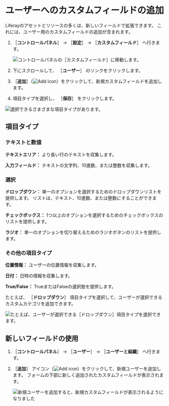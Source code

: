 # ユーザーへのカスタムフィールドの追加

Liferayのアセットとリソースの多くは、新しいフィールドで拡張できます。 これには、ユーザー用のカスタムフィールドの追加が含まれます。

1. ［**コントロールパネル**］ &rarr; ［**設定**］ &rarr; ［**カスタムフィールド**］ へ行きます。

   ![コントロールパネルの［カスタムフィールド］に移動します。](adding-custom-fields-to-users/images/01.png)

1. 下にスクロールして、 ［**ユーザー**］ のリンクをクリックします。

1. ［**追加**］（![Add icon](../../images/icon-add.png)）をクリックして、新規カスタムフィールドを追加します。

1. 項目タイプを選択し、 ［**保存**］ をクリックします。

![選択できるさまざまな項目タイプがあります。](adding-custom-fields-to-users/images/02.png)

<a name="field-types" />

## 項目タイプ

### テキストと数値

**テキストエリア：** より長い行のテキストを収集します。

**入力フィールド：** テキストの文字列、10進数、または整数を収集します。

### 選択

**ドロップダウン：** 単一のオプションを選択するためのドロップダウンリストを提供します。 リストは、テキスト、10進数、または整数にすることができます。

**チェックボックス：** 1つ以上のオプションを選択するためのチェックボックスのリストを提供します。

**ラジオ：** 単一のオプションを切り替えるためのラジオボタンのリストを提供します。

### その他の項目タイプ

**位置情報：** ユーザーの位置情報を収集します。

**日付：** 日時の情報を収集します。

**True/False：** TrueまたはFalseの選択肢を提供します。

たとえば、 ［**ドロップダウン**］ 項目タイプを選択して、ユーザーが選択できるカスタムカテゴリを追加できます。

![たとえば、ユーザーが選択できる［ドロップダウン］項目タイプを選択できます。](adding-custom-fields-to-users/images/03.png)

<a name="using-your-new-field" />

## 新しいフィールドの使用

1. ［**コントロールパネル**］ &rarr; ［**ユーザー**］ &rarr; ［**ユーザーと組織**］ へ行きます。

1. ［**追加**］ アイコン（![Add icon](../../images/icon-add.png)）をクリックして、新規ユーザーを追加します。 フォームの下部に新しく追加されたカスタムフィールドが表示されます。

   ![新規ユーザーを追加すると、新規カスタムフィールドが表示されるようになりました](adding-custom-fields-to-users/images/04.png)
